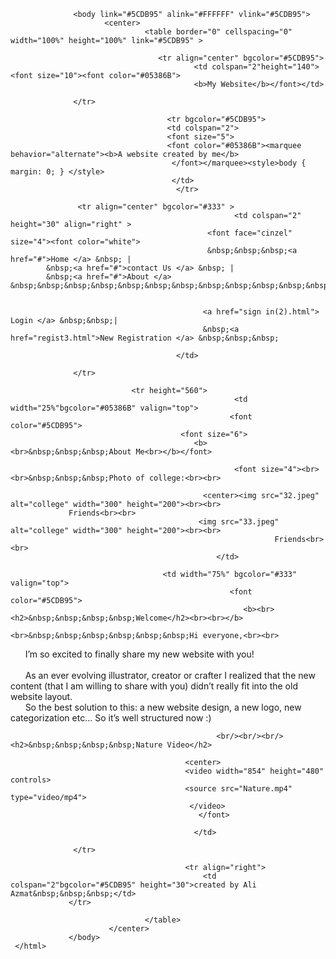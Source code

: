 <html>
               <head>
                                <title>home Page</title>
               </head>
          
                  <body link="#5CDB95" alink="#FFFFFF" vlink="#5CDB95">
                         <center>
                                  <table border="0" cellspacing="0" width="100%" height="100%" link="#5CDB95" >
<!----1 cell---------------------------------------------------------------------->     
                                     <tr align="center" bgcolor="#5CDB95">
                                             <td colspan="2"height="140"><font size="10"><font color="#05386B">
                                             <b>My Website</b></font></td>
                         		     
 		          </tr>
<!----behavior----------------------------------------------------------------------> 
                                       <tr bgcolor="#5CDB95">
                                       <td colspan="2">
                                       <font size="5">
                                       <font color="#05386B"><marquee behavior="alternate"><b>A website created by me</b>
                                        </font></marquee><style>body { margin: 0; } </style>
                                        </td>
                                         </tr>
 
<!----navigation---------------------------------------------------------------------->  
		           <tr align="center" bgcolor="#333" >
                                                      <td colspan="2" height="30" align="right" >
                                                <font face="cinzel" size="4"><font color="white">
                                                &nbsp;&nbsp;&nbsp;<a href="#">Home </a> &nbsp; |
		  	&nbsp;<a href="#">contact Us </a> &nbsp; |
			&nbsp;<a href="#">About </a> &nbsp;&nbsp;&nbsp;&nbsp;&nbsp;&nbsp;&nbsp;&nbsp;&nbsp;&nbsp;&nbsp;&nbsp;&nbsp;&nbsp;&nbsp;&nbsp;&nbsp;&nbsp;&nbsp;&nbsp;&nbsp;&nbsp;&nbsp;&nbsp;&nbsp;&nbsp;&nbsp;&nbsp;&nbsp;&nbsp;&nbsp;&nbsp;&nbsp;&nbsp;&nbsp;&nbsp;&nbsp;&nbsp;&nbsp;&nbsp;&nbsp;&nbsp;&nbsp;&nbsp;&nbsp;&nbsp;&nbsp;&nbsp;&nbsp;&nbsp;&nbsp;&nbsp;&nbsp;&nbsp;&nbsp;&nbsp;&nbsp;&nbsp;&nbsp;&nbsp;&nbsp;&nbsp;&nbsp;&nbsp;&nbsp;&nbsp;&nbsp;&nbsp;&nbsp;&nbsp;&nbsp;&nbsp;&nbsp;&nbsp;&nbsp;&nbsp;&nbsp;&nbsp;&nbsp;&nbsp;&nbsp;&nbsp;&nbsp;&nbsp;&nbsp;&nbsp;&nbsp;&nbsp;&nbsp;&nbsp;&nbsp;&nbsp;&nbsp;&nbsp;&nbsp;&nbsp;&nbsp;&nbsp;&nbsp;&nbsp;&nbsp;&nbsp;&nbsp;&nbsp;&nbsp;&nbsp;&nbsp;&nbsp;&nbsp;&nbsp;&nbsp;&nbsp;&nbsp;&nbsp;&nbsp;&nbsp;&nbsp;&nbsp;&nbsp;&nbsp;&nbsp;&nbsp;&nbsp;&nbsp;&nbsp;&nbsp;&nbsp;&nbsp;&nbsp;&nbsp;&nbsp;&nbsp;&nbsp;&nbsp;&nbsp;&nbsp;&nbsp;&nbsp;&nbsp;&nbsp;&nbsp;&nbsp;&nbsp;&nbsp;&nbsp;&nbsp;&nbsp;&nbsp;&nbsp;&nbsp;&nbsp;&nbsp;&nbsp;&nbsp;&nbsp;&nbsp;&nbsp;&nbsp;&nbsp;&nbsp;&nbsp;&nbsp;&nbsp;&nbsp;&nbsp;&nbsp;&nbsp;&nbsp;&nbsp;&nbsp;&nbsp;&nbsp;&nbsp;&nbsp;&nbsp;&nbsp;&nbsp;&nbsp;&nbsp;&nbsp;&nbsp;&nbsp;&nbsp;&nbsp;&nbsp;&nbsp;&nbsp;&nbsp;&nbsp;&nbsp;&nbsp;&nbsp;&nbsp;&nbsp;&nbsp;&nbsp;&nbsp;&nbsp;&nbsp;&nbsp;&nbsp;&nbsp;&nbsp;&nbsp;&nbsp;&nbsp;&nbsp;&nbsp;&nbsp;&nbsp;&nbsp;&nbsp;&nbsp;&nbsp;&nbsp;&nbsp;&nbsp;&nbsp;&nbsp;&nbsp;&nbsp;&nbsp;&nbsp;&nbsp;&nbsp;&nbsp;&nbsp;&nbsp;&nbsp;&nbsp;&nbsp;


                                               <a href="sign in(2).html"> Login </a> &nbsp;&nbsp;|
                                               &nbsp;<a href="regist3.html">New Registration </a> &nbsp;&nbsp;&nbsp;

                                         </td>
                         		      
 		          </tr>
<!----3 cell left side---------------------------------------------------------------------->  
	                           <tr height="560">
                                                      <td width="25%"bgcolor="#05386B" valign="top"> 
                                                     <font color="#5CDB95">
            		                      <font size="6">
                                             <b><br>&nbsp;&nbsp;&nbsp;About Me<br></b></font>  
                                                       
                                                      <font size="4"><br><br>&nbsp;&nbsp;&nbsp;Photo of college:<br><br>
                                                     
                                               <center><img src="32.jpeg" alt="college" width="300" height="200"><br><br>
   				 Friends<br><br>
                                              <img src="33.jpeg" alt="college" width="300" height="200"><br><br> 
                                                               Friends<br><br>
                                                  </td>
<!----3.1 cell main content---------------------------------------------------------------------->  
                         		      <td width="75%" bgcolor="#333" valign="top">
                                                     <font color="#5CDB95">
                                                        <b><br> <h2>&nbsp;&nbsp;&nbsp;&nbsp;Welcome</h2><br><br></b>
                                                 <br>&nbsp;&nbsp;&nbsp;&nbsp;&nbsp;&nbsp;Hi everyone,<br><br>
&nbsp;&nbsp;&nbsp;&nbsp;&nbsp;&nbsp;I’m so excited to finally share my new website with you!<br><br>
&nbsp;&nbsp;&nbsp;&nbsp;&nbsp;&nbsp;As an ever evolving illustrator, creator or crafter I realized that the new content (that I am willing to share with you) didn’t really fit into the old website layout.<br> 
&nbsp;&nbsp;&nbsp;&nbsp;&nbsp;&nbsp;So the best solution to this: a new website design, a new logo, new categorization etc… So it’s well structured now :)
                                               

                                                  <br/><br/><br/><h2>&nbsp;&nbsp;&nbsp;&nbsp;Nature Video</h2>

                                           <center> 
                                           <video width="854" height="480" controls>
                                           <source src="Nature.mp4" type="video/mp4">
                                            </video>
                                              </font>

                                             </td>
			      
 		          </tr>
<!----4 cell---------------------------------------------------------------------->  
                                           <tr align="right">
                                               <td colspan="2"bgcolor="#5CDB95" height="30">created by Ali Azmat&nbsp;&nbsp;&nbsp;</td>
		         </tr>

                                  </table>
                          </center>
                 </body>
     </html>

